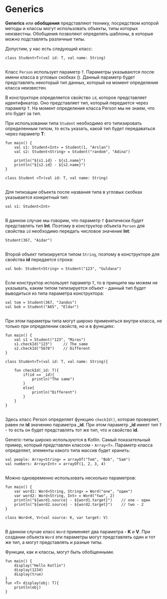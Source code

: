 # Generics

**Generics** или **обобщения** представляют технику, посредством которой методы и классы могут использовать объекты, типы которых неизвестны. Обобщения позволяют определять шаблоны, в которые можно подставлять различные типы.

Допустим, у нас есть следующий класс:

```
class Student<T>(val id: T, val name: String)
```

![](data:image/gif;base64,R0lGODlhAQABAPABAP///wAAACH5BAEKAAAALAAAAAABAAEAAAICRAEAOw==)![](data:image/gif;base64,R0lGODlhAQABAPABAP///wAAACH5BAEKAAAALAAAAAABAAEAAAICRAEAOw== "Click and drag to move")

Класс `Person` использует параметр `T`. Параметры указываются после имени класса в угловых скобках (**<T>**). Данный параметр будет представлять некоторый тип данных, который на момент определения класса неизвестен.

В конструкторе определяется свойство `id`, которое представляет идентификатор. Оно представляет тип, который передается через параметр `T`. На момент определения класса Person мы не знаем, что это будет за тип.

При использовании типа `Student` необходимо его типизировать определенным типом, то есть указать, какой тип будет передаваться через параметр **T**:

```
fun main() {
    val s1: Student<Int> = Student(1, "Arslan")
    val s2: Student<String> = Student("random", "Adina")
 
    println("${s1.id} - ${s1.name}")
    println("${s2.id} - ${s2.name}")
}
 
class Student <T>(val id: T, val name: String)
```

![](data:image/gif;base64,R0lGODlhAQABAPABAP///wAAACH5BAEKAAAALAAAAAABAAEAAAICRAEAOw==)![](data:image/gif;base64,R0lGODlhAQABAPABAP///wAAACH5BAEKAAAALAAAAAABAAEAAAICRAEAOw== "Click and drag to move")

Для типизации объекта после названия типа в угловых скобках указывается конкретный тип:

```
val s1: Student<Int>
```

![](data:image/gif;base64,R0lGODlhAQABAPABAP///wAAACH5BAEKAAAALAAAAAABAAEAAAICRAEAOw==)![](data:image/gif;base64,R0lGODlhAQABAPABAP///wAAACH5BAEKAAAALAAAAAABAAEAAAICRAEAOw== "Click and drag to move")

В данном случае мы говорим, что параметр `T` фактически будет представлять тип **Int**. Поэтому в конструктор объекта `Person` для свойства `id` необходимо передать числовое значение **Int**:

```
Student(367, "Aidar")
```

![](data:image/gif;base64,R0lGODlhAQABAPABAP///wAAACH5BAEKAAAALAAAAAABAAEAAAICRAEAOw==)![](data:image/gif;base64,R0lGODlhAQABAPABAP///wAAACH5BAEKAAAALAAAAAABAAEAAAICRAEAOw== "Click and drag to move")

Второй объект типизируется типом `String`, поэтому в конструкторе для свойства **id** передается строка:

```
val bob: Student<String> = Student("123", "Guldana")
```

![](data:image/gif;base64,R0lGODlhAQABAPABAP///wAAACH5BAEKAAAALAAAAAABAAEAAAICRAEAOw==)![](data:image/gif;base64,R0lGODlhAQABAPABAP///wAAACH5BAEKAAAALAAAAAABAAEAAAICRAEAOw== "Click and drag to move")

Если конструктор использует параметр `T`, то в принципе мы можем не указывать, каким типом типизируется объект - данный тип будет выводиться из типа параметра конструктора:

```
val tom = Student(367, "Jandos")
val bob = Student("A65", "Eldar")
```

![](data:image/gif;base64,R0lGODlhAQABAPABAP///wAAACH5BAEKAAAALAAAAAABAAEAAAICRAEAOw==)![](data:image/gif;base64,R0lGODlhAQABAPABAP///wAAACH5BAEKAAAALAAAAAABAAEAAAICRAEAOw== "Click and drag to move")

При этом параметры типа могут широко применяться внутри класса, не только при определении свойств, но и в функциях:

```
fun main() {
    val s1 = Student("123", "Miras")
    s1.checkId("123")     // The same
    s2.checkId("5678")    // Different
}
 
class Student<T>(val id: T, val name: String){
 
    fun checkId(_id: T){
        if(id == _id){
            println("The same")
        }
        else{
            println("Different")
        }
    }
}
```

![](data:image/gif;base64,R0lGODlhAQABAPABAP///wAAACH5BAEKAAAALAAAAAABAAEAAAICRAEAOw==)![](data:image/gif;base64,R0lGODlhAQABAPABAP///wAAACH5BAEKAAAALAAAAAABAAEAAAICRAEAOw== "Click and drag to move")

Здесь класс Person определяет функцию `checkId()`, которая проверяет, равен ли **id** значению параметра **\_id**. При этом параметр **\_id** имеет тип `T` - то есть он будет представлять тот же тип, что и свойство **id**.

Generic-типы широко используются в Kotlin. Самый показательный пример, который представлен классом - `Array<T>`. Параметр класса определяет, элементы какого типа массив будет хранить:

```
val people: Array<String> = arrayOf("Tom", "Bob", "Sam")
val numbers: Array<Int> = arrayOf(1, 2, 3, 4)
```

![](data:image/gif;base64,R0lGODlhAQABAPABAP///wAAACH5BAEKAAAALAAAAAABAAEAAAICRAEAOw==)![](data:image/gif;base64,R0lGODlhAQABAPABAP///wAAACH5BAEKAAAALAAAAAABAAEAAAICRAEAOw== "Click and drag to move")

Можно одновременно использовать несколько параметров:

```
fun main() {
    var word1: Word<String, String> = Word("one", "один")
    var word2: Word<String, Int> = Word("two", 2)
    println("${word1.source} - ${word1.target}")    // one - один
    println("${word2.source} - ${word2.target}")    // two - 2
}
 
class Word<K, V>(val source: K, var target: V)
```

![](data:image/gif;base64,R0lGODlhAQABAPABAP///wAAACH5BAEKAAAALAAAAAABAAEAAAICRAEAOw==)![](data:image/gif;base64,R0lGODlhAQABAPABAP///wAAACH5BAEKAAAALAAAAAABAAEAAAICRAEAOw== "Click and drag to move")

В данном случае класс `Word` применяет два параметра - **K** и **V**. При создании объекта `Word` эти параметры могут представлять один и тот же тип, а могут представлять и разные типы.

Функции, как и классы, могут быть обобщенными.

```
fun main() {
    display("Hello Kotlin")
    display(1234)
    display(true)
}
fun <T> display(obj: T){
    println(obj)
}
```

![](data:image/gif;base64,R0lGODlhAQABAPABAP///wAAACH5BAEKAAAALAAAAAABAAEAAAICRAEAOw==)![](data:image/gif;base64,R0lGODlhAQABAPABAP///wAAACH5BAEKAAAALAAAAAABAAEAAAICRAEAOw== "Click and drag to move")
